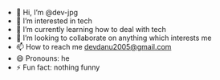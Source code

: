 - 👋 Hi, I’m @dev-jpg
- 👀 I’m interested in tech
- 🌱 I’m currently learning how to deal with tech 
- 💞️ I’m looking to collaborate on anything which interests me
- 📫 How to reach me devdanu2005@gmail.com
- 😄 Pronouns: he
- ⚡ Fun fact: nothing funny

<!---
dev-jpg/dev-jpg is a ✨ special ✨ repository because its `README.md` (this file) appears on your GitHub profile.
You can click the Preview link to take a look at your changes.
--->
